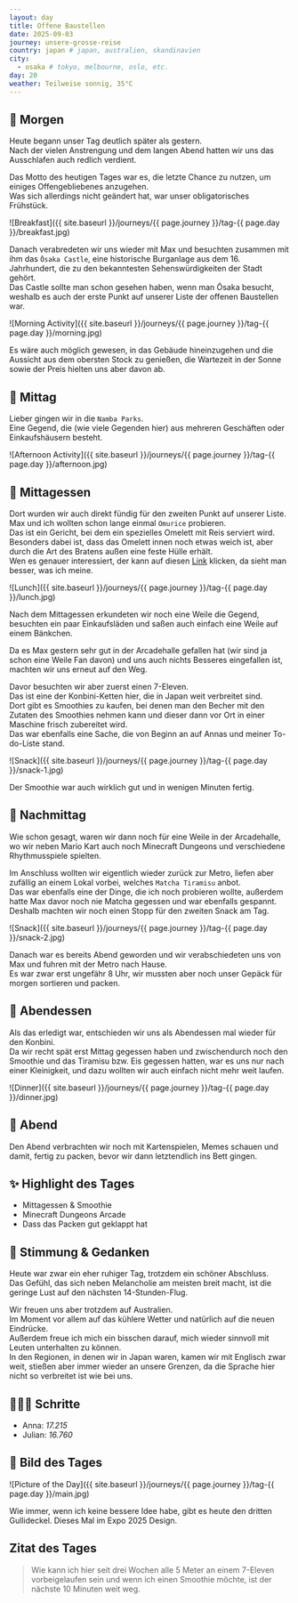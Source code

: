```yaml
---
layout: day
title: Offene Baustellen
date: 2025-09-03
journey: unsere-grosse-reise
country: japan # japan, australien, skandinavien
city:
  - osaka # tokyo, melbourne, oslo, etc.
day: 20
weather: Teilweise sonnig, 35°C
---
```


## 🌅 Morgen

Heute begann unser Tag deutlich später als gestern.  
Nach der vielen Anstrengung und dem langen Abend hatten wir uns das Ausschlafen auch redlich verdient.  

Das Motto des heutigen Tages war es, die letzte Chance zu nutzen, um einiges Offengebliebenes anzugehen.  
Was sich allerdings nicht geändert hat, war unser obligatorisches Frühstück.  

![Breakfast]({{ site.baseurl }}/journeys/{{ page.journey }}/tag-{{ page.day }}/breakfast.jpg)

Danach verabredeten wir uns wieder mit Max und besuchten zusammen mit ihm das `Ōsaka Castle`, eine historische Burganlage aus dem 16. Jahrhundert, die zu den bekanntesten Sehenswürdigkeiten der Stadt gehört.  
Das Castle sollte man schon gesehen haben, wenn man Ōsaka besucht, weshalb es auch der erste Punkt auf unserer Liste der offenen Baustellen war.  

![Morning Activity]({{ site.baseurl }}/journeys/{{ page.journey }}/tag-{{ page.day }}/morning.jpg)

Es wäre auch möglich gewesen, in das Gebäude hineinzugehen und die Aussicht aus dem obersten Stock zu genießen, die Wartezeit in der Sonne sowie der Preis hielten uns aber davon ab.  

## 🌇 Mittag

Lieber gingen wir in die `Namba Parks`.  
Eine Gegend, die (wie viele Gegenden hier) aus mehreren Geschäften oder Einkaufshäusern besteht.  

![Afternoon Activity]({{ site.baseurl }}/journeys/{{ page.journey }}/tag-{{ page.day }}/afternoon.jpg)

## 🍣 Mittagessen

Dort wurden wir auch direkt fündig für den zweiten Punkt auf unserer Liste.  
Max und ich wollten schon lange einmal `Omurice` probieren.  
Das ist ein Gericht, bei dem ein spezielles Omelett mit Reis serviert wird.  
Besonders dabei ist, dass das Omelett innen noch etwas weich ist, aber durch die Art des Bratens außen eine feste Hülle erhält.  
Wen es genauer interessiert, der kann auf diesen [Link](https://youtube.com/shorts/szf2eyoI4mE?si=BBm5NBvF5yBRuGhV) klicken, da sieht man besser, was ich meine.  

![Lunch]({{ site.baseurl }}/journeys/{{ page.journey }}/tag-{{ page.day }}/lunch.jpg)

Nach dem Mittagessen erkundeten wir noch eine Weile die Gegend, besuchten ein paar Einkaufsläden und saßen auch einfach eine Weile auf einem Bänkchen.  

Da es Max gestern sehr gut in der Arcadehalle gefallen hat (wir sind ja schon eine Weile Fan davon) und uns auch nichts Besseres eingefallen ist, machten wir uns erneut auf den Weg.  

Davor besuchten wir aber zuerst einen 7-Eleven.  
Das ist eine der Konbini-Ketten hier, die in Japan weit verbreitet sind.  
Dort gibt es Smoothies zu kaufen, bei denen man den Becher mit den Zutaten des Smoothies nehmen kann und dieser dann vor Ort in einer Maschine frisch zubereitet wird.  
Das war ebenfalls eine Sache, die von Beginn an auf Annas und meiner To-do-Liste stand.  

![Snack]({{ site.baseurl }}/journeys/{{ page.journey }}/tag-{{ page.day }}/snack-1.jpg)

Der Smoothie war auch wirklich gut und in wenigen Minuten fertig.  

## 🌆 Nachmittag

Wie schon gesagt, waren wir dann noch für eine Weile in der Arcadehalle, wo wir neben Mario Kart auch noch Minecraft Dungeons und verschiedene Rhythmusspiele spielten.  

Im Anschluss wollten wir eigentlich wieder zurück zur Metro, liefen aber zufällig an einem Lokal vorbei, welches `Matcha Tiramisu` anbot.  
Das war ebenfalls eine der Dinge, die ich noch probieren wollte, außerdem hatte Max davor noch nie Matcha gegessen und war ebenfalls gespannt.  
Deshalb machten wir noch einen Stopp für den zweiten Snack am Tag.  

![Snack]({{ site.baseurl }}/journeys/{{ page.journey }}/tag-{{ page.day }}/snack-2.jpg)

Danach war es bereits Abend geworden und wir verabschiedeten uns von Max und fuhren mit der Metro nach Hause.  
Es war zwar erst ungefähr 8 Uhr, wir mussten aber noch unser Gepäck für morgen sortieren und packen.  

## 🍜 Abendessen

Als das erledigt war, entschieden wir uns als Abendessen mal wieder für den Konbini.  
Da wir recht spät erst Mittag gegessen haben und zwischendurch noch den Smoothie und das Tiramisu bzw. Eis gegessen hatten, war es uns nur nach einer Kleinigkeit, und dazu wollten wir auch einfach nicht mehr weit laufen.  

![Dinner]({{ site.baseurl }}/journeys/{{ page.journey }}/tag-{{ page.day }}/dinner.jpg)

## 🌙 Abend

Den Abend verbrachten wir noch mit Kartenspielen, Memes schauen und damit, fertig zu packen, bevor wir dann letztendlich ins Bett gingen.  

## ✨ Highlight des Tages

- Mittagessen & Smoothie  
- Minecraft Dungeons Arcade  
- Dass das Packen gut geklappt hat  

## 💭 Stimmung & Gedanken

Heute war zwar ein eher ruhiger Tag, trotzdem ein schöner Abschluss.  
Das Gefühl, das sich neben Melancholie am meisten breit macht, ist die geringe Lust auf den nächsten 14-Stunden-Flug.  

Wir freuen uns aber trotzdem auf Australien.  
Im Moment vor allem auf das kühlere Wetter und natürlich auf die neuen Eindrücke.  
Außerdem freue ich mich ein bisschen darauf, mich wieder sinnvoll mit Leuten unterhalten zu können.  
In den Regionen, in denen wir in Japan waren, kamen wir mit Englisch zwar weit, stießen aber immer wieder an unsere Grenzen, da die Sprache hier nicht so verbreitet ist wie bei uns.  

## 🏃🏽‍♀️ Schritte

- Anna: _17.215_  
- Julian: _16.760_  

## 📸 Bild des Tages

![Picture of the Day]({{ site.baseurl }}/journeys/{{ page.journey }}/tag-{{ page.day }}/main.jpg)

Wie immer, wenn ich keine bessere Idee habe, gibt es heute den dritten Gullideckel.
Dieses Mal im Expo 2025 Design.

## Zitat des Tages

> Wie kann ich hier seit drei Wochen alle 5 Meter an einem 7-Eleven vorbeigelaufen sein und wenn ich einen Smoothie möchte, ist der nächste 10 Minuten weit weg.
